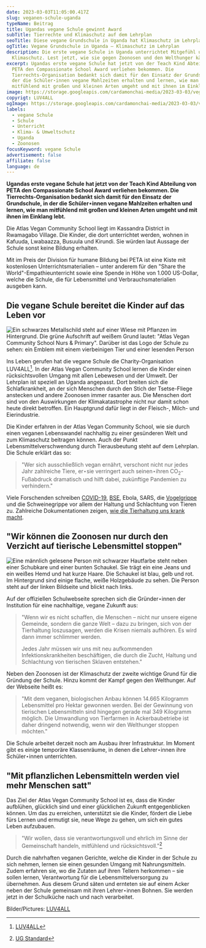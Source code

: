 ```yaml
---
date: 2023-03-03T11:05:00.417Z
slug: veganen-schule-uganda
typeName: Beitrag
title: Ugandas vegane Schule gewinnt Award
subTitle: Tierrechte und Klimaschutz auf dem Lehrplan
seoTitle: Diese vegane Grundschule in Uganda hat Klimaschutz im Lehrplan
ogTitle: Vegane Grundschule in Uganda – Klimaschutz im Lehrplan
description: Die erste vegane Schule in Uganda unterrichtet Mitgefühl und
  Klimaschutz. Lest jetzt, wie sie gegen Zoonosen und den Welthunger kämpft.
excerpt: Ugandas erste vegane Schule hat jetzt von der Teach Kind Abteilung von
  PETA den Compassionate School Award verliehen bekommen. Die
  Tierrechts-Organisation bedankt sich damit für den Einsatz der Grundschule, in
  der die Schüler⋆innen vegane Mahlzeiten erhalten und lernen, wie man
  mitfühlend mit großen und kleinen Arten umgeht und mit ihnen im Einklang lebt.
image: https://storage.googleapis.com/cardamonchai-media/2023-03-03/vegane-schule-luv4all-jpg-imagine-a8b8c8_887456_1024_768/640.webp
copyrigt: LUV4ALL
ogImage: https://storage.googleapis.com/cardamonchai-media/2023-03-03/vegane-schule-luv4all-og-jpg-imagine-d8d8d8_726951_1200_628/640.webp
labels:
  - vegane Schule
  - Schule
  - Unterricht
  - Klima- & Umweltschutz
  - Uganda
  - Zoonosen
focusKeyword: vegane Schule
advertisement: false
affiliate: false
language: de
---
```

**Ugandas erste vegane Schule hat jetzt von der Teach Kind Abteilung von PETA den Compassionate School Award verliehen bekommen. Die Tierrechts-Organisation bedankt sich damit für den Einsatz der Grundschule, in der die Schüler⋆innen vegane Mahlzeiten erhalten und lernen, wie man mitfühlend mit großen und kleinen Arten umgeht und mit ihnen im Einklang lebt.**

Die Atlas Vegan Community School liegt im Kassandra District in Rwamagabo Village. Die Kinder, die dort unterrichtet werden, wohnen in Kafuuda, Lwabaazza, Busuula und Kirundi. Sie würden laut Aussage der Schule sonst keine Bildung erhalten.

Mit im Preis der Division für humane Bildung bei PETA ist eine Kiste mit kostenlosen Unterrichtsmaterialien – unter anderem für den "Share the World"-Empathieunterricht sowie eine Spende in Höhe von 1.000 US-Dollar, welche die Schule, die für Lebensmittel und Verbrauchsmaterialien ausgeben kann.

## Die vegane Schule bereitet die Kinder auf das Leben vor

![Ein schwarzes Metallschild steht auf einer Wiese mit Pflanzen im Hintergrund. Die grüne Aufschrift auf weißem Grund lautet: "Atlas Vegan Community School Nurs & Primary". Darüber ist das Logo der Schule zu sehen: ein Emblem mit einem vierbeinigen Tier und einer lesenden Person](https://storage.googleapis.com/cardamonchai-media/2023-03-03/vegane-schule-luv4all-2-jpg-imagine-d8d8d8_656756_1024_768/640.webp "Die vegane Schule bereitet die Kinder auf das Leben vor. Bild/Picture LUV4ALL")

Ins Leben gerufen hat die vegane Schule die Charity-Organisation LUV4ALL[^1]. In der Atlas Vegan Community School lernen die Kinder einen rücksichtsvollen Umgang mit allen Lebewesen und der Umwelt. Der Lehrplan ist speziell an Uganda angepasst. Dort breiten sich die Schlafkrankheit, an der sich Menschen durch den Stich der Tsetse-Fliege anstecken und andere Zoonosen immer rasanter aus. Die Menschen dort sind von den Auswirkungen der Klimakatastrophe nicht nur damit schon heute direkt betroffen. Ein Hauptgrund dafür liegt in der Fleisch-, Milch- und Eierindustrie.

Die Kinder erfahren in der Atlas Vegan Community School, wie sie  durch einen veganen Lebenswandel nachhaltig zu einer gesünderen Welt und zum Klimaschutz beitragen können. Auch der Punkt Lebensmittelverschwendung durch Tierausbeutung steht auf dem Lehrplan. Die Schule erklärt das so:

> "Wer sich ausschließlich vegan ernährt, verschont nicht nur jedes Jahr zahlreiche Tiere, er⋆sie verringert auch seinen⋆ihren CO<sub>2</sub>-Fußabdruck dramatisch und hilft dabei, zukünftige Pandemien zu verhindern."

Viele Forschenden schreiben [COVID-19](/2020/04/inger-andersen-un-covid-19/), [BSE](/2021/10/rinderwahnsinn/), Ebola, SARS, die [Vogelgrippe](/2021/06/vogelgrippe-h10n3-bei-menschen/) und die Schweinegrippe vor allem der Haltung und Schlachtung von Tieren zu. Zahlreiche Dokumentationen zeigen, [wie die Tierhaltung uns krank macht](/2020/08/the-end-of-medicine/).

## "Wir können die Zoonosen nur durch den Verzicht auf tierische Lebensmittel stoppen"

![Eine männlich gelesene Person mit schwarzer Hautfarbe steht neben einer Schubkare und einer bunten Schaukel. Sie trägt ein eine Jeans und ein weißes Hemd und hat kurze Haare. Die Schaukel ist blau, gelb und rot. Im Hintergrund sind einige flache, weiße Holzgebäude zu sehen. Die Person steht auf der linken Bildseite und blickt nach links.](https://storage.googleapis.com/cardamonchai-media/2023-03-03/vegane-schule-luv4all-1-jpg-imagine-080808_72664d_1024_768/640.webp "Die vegane Schule befindet sich im Aufbau. Bild: LUV4ALL")

Auf der offiziellen Schulwebseite sprechen sich die Gründer⋆innen der Institution für eine nachhaltige, vegane Zukunft aus:

> "Wenn wir es nicht schaffen, die Menschen – nicht nur unsere eigene Gemeinde, sondern die ganze Welt – dazu zu bringen, sich von der Tierhaltung loszusagen, werden die Krisen niemals aufhören. Es wird dann immer schlimmer werden.
>
> Jedes Jahr müssen wir uns mit neu aufkommenden Infektionskrankheiten beschäftigen, die durch die Zucht, Haltung und Schlachtung von tierischen Sklaven entstehen."

Neben den Zoonosen ist der Klimaschutz der zweite wichtige Grund für die Gründung der Schule. Hinzu kommt der Kampf gegen den Welthunger. Auf der Webseite heißt es:

> "Mit dem veganen, biologischen Anbau können 14.665 Kilogramm Lebensmittel pro Hektar gewonnen werden. Bei der Gewinnung von tierischen Lebensmitteln sind hingegen gerade mal 349 Kilogramm möglich. Die Umwandlung von Tierfarmen in Ackerbaubetriebe ist daher dringend notwendig, wenn wir den Welthunger stoppen möchten."

Die Schule arbeitet derzeit noch am Ausbau ihrer Infrastruktur. Im Moment gibt es einige temporäre Klassenräume, in denen die Lehrer⋆innen ihre Schüler⋆innen unterrichten.

## "Mit pflanzlichen Lebensmitteln werden viel mehr Menschen satt"

Das Ziel der Atlas Vegan Community School ist es, dass die Kinder aufblühen, glücklich sind und einer glücklichen Zukunft entgegenblicken können. Um das zu erreichen, unterstützt sie die Kinder, fördert die Liebe fürs Lernen und ermutigt sie, neue Wege zu gehen, um sich ein gutes Leben aufzubauen.

> "Wir wollen, dass sie verantwortungsvoll und ehrlich im Sinne der Gemeinschaft handeln, mitfühlend und rücksichtsvoll."[^2]

Durch die nahrhaften veganen Gerichte, welche die Kinder in der Schule zu sich nehmen, lernen sie einen gesunden Umgang mit Nahrungsmitteln. Zudem erfahren sie, wo die Zutaten auf ihren Tellern herkommen – sie sollen lernen, Verantwortung für die Lebensmittelversorgung zu übernehmen. Aus diesem Grund säten und ernteten sie auf einem Acker neben der Schule gemeinsam mit ihren Lehrer⋆innen Bohnen. Sie werden jetzt in der Schulküche nach und nach verarbeitet.

Bilder/Pictures: [LUV4ALL](https://loveforalluganda.org/)

[^1]: [LUV4ALL](https://loveforalluganda.org/tag/vegan-school/)
[^2]: [UG Standard](https://www.ugstandard.com/ugandas-first-vegan-school-opens-to-protect-children-from-zoonotic-disease/)